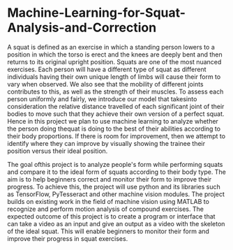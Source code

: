 # Machine-Learning-for-Squat-Analysis-and-Correction

A squat is defined as an exercise in which a standing person lowers to a position in which the torso is erect and the knees are deeply bent and then returns to its original upright position. Squats are one of the most nuanced exercises. Each person will have a different type of squat as different individuals having their own unique length of limbs will cause their form to vary when observed. We also see that the mobility of different joints contributes to this, as well as the strength of their muscles. To assess  each  person  uniformly  and  fairly,  we  introduce  our  model  that  takesinto  consideration  the relative distance travelled of each significant joint of their bodies to move such that they achieve their own  version  of  a  perfect  squat.  Hence  in  this  project  we  plan  to  use  machine  learning  to  analyze whether  the  person  doing  thequat  is  doing  to  the  best  of  their  abilities  according  to  their  body proportions. If there is room for improvement, then we attempt to identify where they can improve by visually showing the trainee their position versus their ideal position.

The goal ofthis project is to analyze people's form while performing squats and compare it to the ideal form of squats according to their body type. The aim is to help beginners correct and monitor their form to improve their progress. To achieve this, the project will use python and its libraries such as TensorFlow, PyTesseract and other machine vision modules. The project builds on existing work in  the  field  of  machine  vision  using  MATLAB  to  recognize  and  perform  motion  analysis  of compound exercises. The expected outcome of this project is to create a  program or interface that can take a video as an input and give an output as a video with the skeleton of the ideal squat. This will enable beginners to monitor their form and improve their progress in squat exercises.
